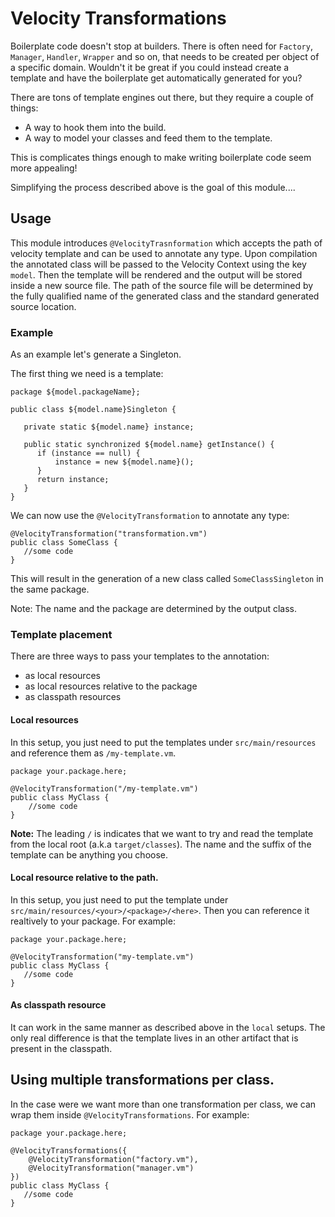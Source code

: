 # Velocity Transformations

Boilerplate code doesn't stop at builders. There is often need for `Factory`, `Manager`, `Handler`, `Wrapper` and so on, that needs to be created per object of a specific domain.
Wouldn't it be great if you could instead create a template and have the boilerplate get automatically generated for you?

There are tons of template engines out there, but they require a couple of things:

- A way to hook them into the build.
- A way to model your classes and feed them to the template.

This is complicates things enough to make writing boilerplate code seem more appealing! 

Simplifying the process described above is the goal of this module....

## Usage
This module introduces `@VelocityTrasnformation` which accepts the path of velocity template and can be used to annotate any type.
Upon compilation the annotated class will be passed to the Velocity Context using the key `model`. Then the template will be rendered
and the output will be stored inside a new source file. The path of the source file will be determined by the fully qualified name of the generated class and the standard generated source location.

### Example

As an example let's generate a Singleton.

The first thing we need is a template:

    package ${model.packageName};
    
    public class ${model.name}Singleton {
    
       private static ${model.name} instance;
       
       public static synchronized ${model.name} getInstance() {
          if (instance == null) {
              instance = new ${model.name}();
          }
          return instance;
       }
    }

We can now use the `@VelocityTransformation` to annotate any type:

    
    @VelocityTransformation("transformation.vm")
    public class SomeClass {
       //some code
    }

This will result in the generation of a new class called `SomeClassSingleton` in the same package.

Note: The name and the package are determined by the output class.

### Template placement

There are three ways to pass your templates to the annotation:

- as local resources 
- as local resources relative to the package
- as classpath resources

#### Local resources

In this setup, you just need to put the templates under `src/main/resources` and reference them as `/my-template.vm`.


    package your.package.here;
    
    @VelocityTransformation("/my-template.vm")
    public class MyClass {
        //some code
    }

**Note:** The leading `/` is indicates that we want to try and read the template from the local root (a.k.a `target/classes`). The name and the suffix of the template can be anything you choose.

#### Local resource relative to the path.

In this setup, you just need to put the template under `src/main/resources/<your>/<package>/<here>`. Then you can reference it realtively to your package. For example:

    package your.package.here;
    
    @VelocityTransformation("my-template.vm")
    public class MyClass {
       //some code
    }
    
#### As classpath resource    

It can work in the same manner as described above in the `local` setups. The only real difference is that the template lives in an other artifact that is present in the classpath.

## Using multiple transformations per class.

In the case were we want more than one transformation per class, we can wrap them inside `@VelocityTransformations`. For example:

    package your.package.here;
    
    @VelocityTransformations({
        @VelocityTransformation("factory.vm"),
        @VelocityTransformation("manager.vm")
    })
    public class MyClass {
       //some code
    }
    